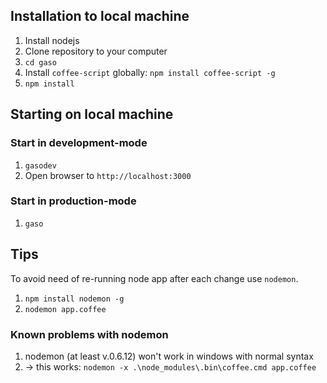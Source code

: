 
## Installation to local machine

1. Install nodejs
1. Clone repository to your computer
1. `cd gaso`
1. Install `coffee-script` globally: `npm install coffee-script -g`
1. `npm install`

## Starting on local machine

### Start in development-mode
1. `gasodev`
1. Open browser to `http://localhost:3000`

### Start in production-mode
1. `gaso`

## Tips

To avoid need of re-running node app after each change use `nodemon`.

  1. `npm install nodemon -g`
  1. `nodemon app.coffee`

### Known problems with nodemon

  1. nodemon (at least v.0.6.12) won't work in windows with normal syntax
  1. -> this works: `nodemon -x .\node_modules\.bin\coffee.cmd app.coffee`
